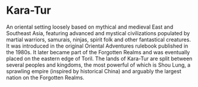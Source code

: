 # Kara-Tur

An oriental setting loosely based on mythical and medieval East and Southeast Asia, featuring advanced and mystical civilizations populated by martial warriors, samurais, ninjas, spirit folk and other fantastical creatures. It was introduced in the original Oriental Adventures rulebook published in the 1980s. It later became part of the Forgotten Realms and was eventually placed on the eastern edge of Toril. The lands of Kara-Tur are split between several peoples and kingdoms, the most powerful of which is Shou Lung, a sprawling empire (inspired by historical China) and arguably the largest nation on the Forgotten Realms.